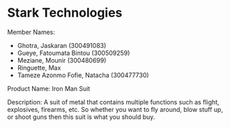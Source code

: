 # Stark Technologies
Member Names:
- Ghotra, Jaskaran (300491083)
- Gueye, Fatoumata Bintou (300509259)
- Meziane, Mounir (300480699)
- Ringuette, Max
- Tameze Azonmo Fofie, Natacha (300477730)

Product Name: Iron Man Suit

Description:
A suit of metal that contains multiple functions such as flight, explosives, firearms, etc. So whether you want to fly around, blow stuff up, or shoot guns then this suit is what you should buy. 
